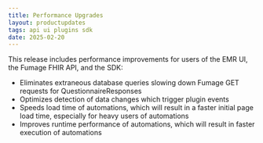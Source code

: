 ```yaml
---
title: Performance Upgrades  
layout: productupdates  
tags: api ui plugins sdk  
date: 2025-02-20  
---
```


This release includes performance improvements for users of the EMR UI, the Fumage FHIR API, and the SDK:
* Eliminates extraneous database queries slowing down Fumage GET requests for QuestionnaireResponses
* Optimizes detection of data changes which trigger plugin events
* Speeds load time of automations, which will result in a faster initial page load time, especially for heavy users of automations
* Improves runtime performance of automations, which will result in faster execution of automations
